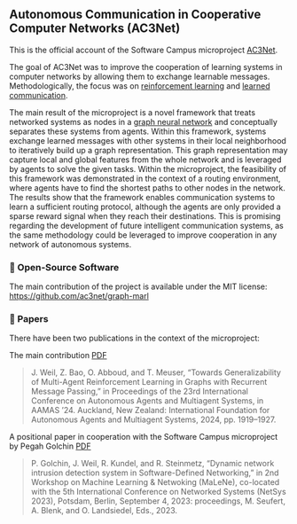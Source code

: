 ## Autonomous Communication in Cooperative Computer Networks (AC3Net)

This is the official account of the Software Campus microproject [AC3Net](https://softwarecampus.de/en/projekt/ac3net-autonomous-communication-in-cooperative-computer-networks/).

The goal of AC3Net was to improve the cooperation of learning systems in computer networks by allowing them to exchange learnable messages.
Methodologically, the focus was on [reinforcement learning](http://incompleteideas.net/book/the-book.html) and [learned communication](https://arxiv.org/abs/2203.08975).

The main result of the microproject is a novel framework that treats networked systems as nodes in a [graph neural network](https://www.cs.mcgill.ca/~wlh/grl_book/) and conceptually separates these systems from agents.
Within this framework, systems exchange learned messages with other systems in their local neighborhood to iteratively build up a graph representation.
This graph representation may capture local and global features from the whole network and is leveraged by agents to solve the given tasks.
Within the microproject, the feasibility of this framework was demonstrated in the context of a routing environment, where agents have to find the shortest paths to other nodes in the network.
The results show that the framework enables communication systems to learn a sufficient routing protocol, although the agents are only provided a sparse reward signal when they reach their destinations.
This is promising regarding the development of future intelligent communication systems, as the same methodology could be leveraged to improve cooperation in any network of autonomous systems.

### 🚀 Open-Source Software

The main contribution of the project is available under the MIT license: https://github.com/ac3net/graph-marl

### 📝 Papers

There have been two publications in the context of the microproject:

The main contribution [PDF](https://arxiv.org/pdf/2402.05027)

> J. Weil, Z. Bao, O. Abboud, and T. Meuser, “Towards Generalizability of Multi-Agent Reinforcement Learning in Graphs with Recurrent Message Passing,” in Proceedings of the 23rd International Conference on Autonomous Agents and Multiagent Systems, in AAMAS ’24. Auckland, New Zealand: International Foundation for Autonomous Agents and Multiagent Systems, 2024, pp. 1919–1927.

A positional paper in cooperation with the Software Campus microproject by Pegah Golchin [PDF](https://opus.bibliothek.uni-augsburg.de/opus4/frontdoor/deliver/index/docId/109656/file/109656.pdf)

> P. Golchin, J. Weil, R. Kundel, and R. Steinmetz, “Dynamic network intrusion detection system in Software-Defined Networking,” in 2nd Workshop on Machine Learning & Netwoking (MaLeNe), co-located with the 5th International Conference on Networked Systems (NetSys 2023), Potsdam, Berlin, September 4, 2023: proceedings, M. Seufert, A. Blenk, and O. Landsiedel, Eds., 2023.

<!--
**Here are some ideas to get you started:**

🙋‍♀️ A short introduction - what is your organization all about?
🌈 Contribution guidelines - how can the community get involved?
👩‍💻 Useful resources - where can the community find your docs? Is there anything else the community should know?
🍿 Fun facts - what does your team eat for breakfast?
🧙 Remember, you can do mighty things with the power of [Markdown](https://docs.github.com/github/writing-on-github/getting-started-with-writing-and-formatting-on-github/basic-writing-and-formatting-syntax)
-->
